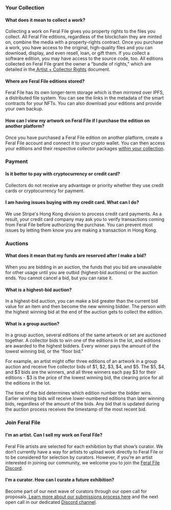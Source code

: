 
### Your Collection

#### What does it mean to collect a work?

Collecting a work on Feral File gives you property rights to the files you collect. All Feral File editions, regardless of the blockchain they are minted on, combine the media with a property-rights contract. Once you purchase a work, you have access to the original, high-quality files and you can download, display, and even resell, loan, or gift them. If you collect a software edition, you may have access to the source code, too. All editions collected on Feral File grant the owner a “bundle of rights,” which are detailed in the[ Artist + Collector Rights](https://feralfile.com/docs/artist-collector-rights) document.


#### Where are Feral File editions stored?

Feral File has its own longer-term storage which is then mirrored over IPFS, a distributed file system. You can see the links in the metadata of the smart contracts for your NFTs. You can also download your editions and provide your own backup.


#### How can I view my artwork on Feral File if I purchase the edition on another platform?

Once you have purchased a Feral File edition on another platform, create a Feral File account and connect it to your crypto wallet. You can then access your editions and their respective collector packages [within your collection](https://feralfile.com/collection).



### Payment

#### Is it better to pay with cryptocurrency or credit card?

Collectors do not receive any advantage or priority whether they use credit cards or cryptocurrency for payment.


#### I am having issues buying with my credit card. What can I do?

We use Stripe's Hong Kong division to process credit card payments. As a result, your credit card company may ask you to verify transactions coming from Feral File before authorizing the purchase. You can prevent most issues by letting them know you are making a transaction in Hong Kong.



### Auctions

#### What does it mean that my funds are reserved after I make a bid?

When you are bidding in an auction, the funds that you bid are unavailable for other usage until you are outbid (highest-bid auctions) or the auction ends. You cannot cancel a bid, but you can raise it. 


#### What is a highest-bid auction?

In a highest-bid auction, you can make a bid greater than the current bid value for an item and then become the new winning bidder. The person with the highest winning bid at the end of the auction gets to collect the edition.


#### What is a group auction?

In a group auction, several editions of the same artwork or set are auctioned together. A collector bids to win one of the editions in the lot, and editions are awarded to the highest bidders. Every winner pays the amount of the lowest winning bid, or the “floor bid.” 

For example, an artist might offer three editions of an artwork in a group auction and receive five collector bids of $1, $2, $3, $4, and $5. The $5, $4, and $3 bids are the winners, and all three winners each pay $3 for their editions - $3 is the price of the lowest winning bid, the clearing price for all the editions in the lot.

The time of the bid determines which edition number the bidder wins. Earlier winning bids will receive lower-numbered editions than later winning bids, regardless of the amount of the bids. Any bid that is updated during the auction process receives the timestamp of the most recent bid.



### Join Feral File

#### I’m an artist. Can I sell my work on Feral File?

Feral File artists are selected for each exhibition by that show’s curator. We don’t currently have a way for artists to upload work directly to Feral File or to be considered for selection by curators. However, if you’re an artist interested in joining our community, we welcome you to join the [Feral File Discord](https://discord.gg/Wm2ZvGSxqg).

#### I’m a curator. How can I curate a future exhibition?

Become part of our next wave of curators through our open call for proposals.[ Learn more about our submissions process here](https://docs.google.com/document/d/1jHSk_CmNhFTA2JeE8WUTrOiiaUruhFvUk1URS7SpyOU/edit) and the next open call in our dedicated [Discord channel](https://discord.gg/m4ub7f3czz).
